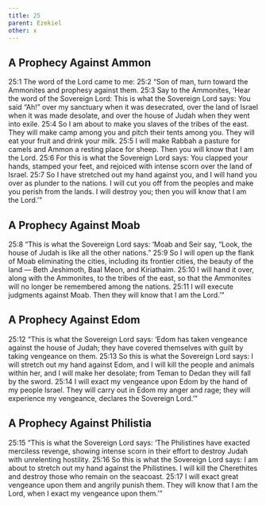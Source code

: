 ```yaml
---
title: 25
parent: Ezekiel
other: x
---
```


## A Prophecy Against Ammon

<a name="25:1">25:1</a> The word of the Lord came to me: <a name="25:2">25:2</a> “Son of man, turn toward the Ammonites and prophesy against them. <a name="25:3">25:3</a> Say to the Ammonites, ‘Hear the word of the Sovereign Lord: This is what the Sovereign Lord says: You said “Ah!” over my sanctuary when it was desecrated, over the land of Israel when it was made desolate, and over the house of Judah when they went into exile. <a name="25:4">25:4</a> So I am about to make you slaves of the tribes of the east. They will make camp among you and pitch their tents among you. They will eat your fruit and drink your milk. <a name="25:5">25:5</a> I will make Rabbah a pasture for camels and Ammon a resting place for sheep. Then you will know that I am the Lord. <a name="25:6">25:6</a> For this is what the Sovereign Lord says: You clapped your hands, stamped your feet, and rejoiced with intense scorn over the land of Israel. <a name="25:7">25:7</a> So I have stretched out my hand against you, and I will hand you over as plunder to the nations. I will cut you off from the peoples and make you perish from the lands. I will destroy you; then you will know that I am the Lord.’”

## A Prophecy Against Moab

<a name="25:8">25:8</a> “This is what the Sovereign Lord says: ‘Moab and Seir say, “Look, the house of Judah is like all the other nations.” <a name="25:9">25:9</a> So I will open up the flank of Moab eliminating the cities, including its frontier cities, the beauty of the land — Beth Jeshimoth, Baal Meon, and Kiriathaim. <a name="25:10">25:10</a> I will hand it over, along with the Ammonites, to the tribes of the east, so that the Ammonites will no longer be remembered among the nations. <a name="25:11">25:11</a> I will execute judgments against Moab. Then they will know that I am the Lord.’”

## A Prophecy Against Edom

<a name="25:12">25:12</a> “This is what the Sovereign Lord says: ‘Edom has taken vengeance against the house of Judah; they have covered themselves with guilt by taking vengeance on them. <a name="25:13">25:13</a> So this is what the Sovereign Lord says: I will stretch out my hand against Edom, and I will kill the people and animals within her, and I will make her desolate; from Teman to Dedan they will fall by the sword. <a name="25:14">25:14</a> I will exact my vengeance upon Edom by the hand of my people Israel. They will carry out in Edom my anger and rage; they will experience my vengeance, declares the Sovereign Lord.’”

## A Prophecy Against Philistia

<a name="25:15">25:15</a> “This is what the Sovereign Lord says: ‘The Philistines have exacted merciless revenge, showing intense scorn in their effort to destroy Judah with unrelenting hostility. <a name="25:16">25:16</a> So this is what the Sovereign Lord says: I am about to stretch out my hand against the Philistines. I will kill the Cherethites and destroy those who remain on the seacoast. <a name="25:17">25:17</a> I will exact great vengeance upon them and angrily punish them. They will know that I am the Lord, when I exact my vengeance upon them.’”
